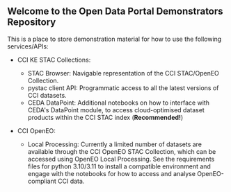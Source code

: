 ## Welcome to the Open Data Portal Demonstrators Repository

This is a place to store demonstration material for how to use the following services/APIs:

- CCI KE STAC Collections:
  - STAC Browser: Navigable representation of the CCI STAC/OpenEO Collection.
  - pystac client API: Programmatic access to all the latest versions of CCI datasets.
  - CEDA DataPoint: Additional notebooks on how to interface with CEDA's DataPoint module, to access cloud-optimised dataset products within the CCI STAC index (**Recommended!**)

- CCI OpenEO:
  - Local Processing: Currently a limited number of datasets are available through the CCI OpenEO STAC Collection, which can be accessed using OpenEO Local Processing. See the requirements files for python 3.10/3.11 to install a compatible environment and engage with the notebooks for how to access and analyse OpenEO-compliant CCI data.